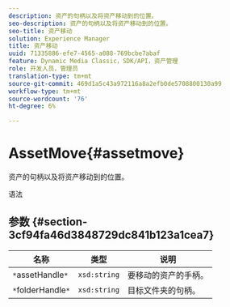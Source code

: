 ```yaml
---
description: 资产的句柄以及将资产移动到的位置。
seo-description: 资产的句柄以及将资产移动到的位置。
seo-title: 资产移动
solution: Experience Manager
title: 资产移动
uuid: 71335886-efe7-4565-a088-769bcbe7abaf
feature: Dynamic Media Classic，SDK/API，资产管理
role: 开发人员，管理员
translation-type: tm+mt
source-git-commit: 469d1a5c43a972116a8a2efb0de5708800130a99
workflow-type: tm+mt
source-wordcount: '76'
ht-degree: 6%

---
```



# AssetMove{#assetmove}

资产的句柄以及将资产移动到的位置。

语法

## 参数 {#section-3cf94fa46d3848729dc841b123a1cea7}

| 名称 | 类型 | 说明 |
|---|---|---|
| `*`assetHandle`*` | `xsd:string` | 要移动的资产的手柄。 |
| `*`folderHandle`*` | `xsd:string` | 目标文件夹的句柄。 |

